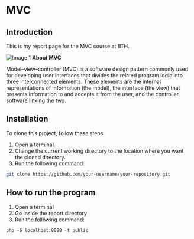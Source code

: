 # MVC

## Introduction

This is my report page for the MVC course at BTH.

![Image 1](https://www.freecodecamp.org/news/content/images/2021/04/MVC3.png)
**About MVC**

Model–view–controller (MVC) is a software design pattern commonly used for developing user interfaces that divides the related program logic into three interconnected elements. These elements are the internal representations of information (the model), the interface (the view) that presents information to and accepts it from the user, and the controller software linking the two.

## Installation

To clone this project, follow these steps:

1. Open a terminal.
2. Change the current working directory to the location where you want the cloned directory.
3. Run the following command:

```bash
git clone https://github.com/your-username/your-repository.git
```

## How to run the program


1. Open a terminal
2. Go inside the report directory
3. Run the following command:

```
php -S localhost:8888 -t public
```
